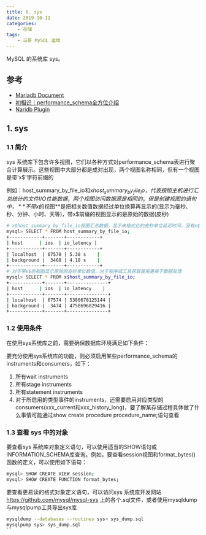 ```yaml
---
title: 8. sys
date: 2019-10-11
categories:
    - 存储
tags:
    - 马哥 MySQL 运维
---
```


MySQL 的系统库 sys。

<!-- more -->

## 参考
- [Mariadb Document](https://mariadb.com/kb/en/system-tables/)
- [初相识｜performance_schema全方位介绍](http://mp.weixin.qq.com/mp/homepage?__biz=MzU0MTczNzA1OA==&hid=4&sn=98949f5381f11ee049d92c9ea7b06b11&scene=18#wechat_redirect)
- [Naridb Plugin](https://mariadb.com/kb/en/list-of-plugins/)

## 1. sys
### 1.1 简介
sys 系统库下包含许多视图，它们以各种方式对performance_schema表进行聚合计算展示。这些视图中大部分都是成对出现，两个视图名称相同，但有一个视图是带'x$'字符前缀的

例如：host_summary_by_file_io和x$host_summary_by_file_io，代表按照主机进行汇总统计的文件I/O性能数据，两个视图访问数据源是相同的，但是创建视图的语句中，**不带x$的视图**是把相关数值数据经过单位换算再显示的(显示为毫秒、秒、分钟、小时、天等)，带x$前缀的视图显示的是原始的数据(皮秒)

```bash
# x$host_summary_by_file_io视图汇总数据，显示未格式化的皮秒单位延迟时间，没有x$前缀字符的视图输出的信息经过单位换算之后可读性更高
mysql> SELECT * FROM host_summary_by_file_io;
+------------+-------+------------+
| host      | ios  | io_latency |
+------------+-------+------------+
| localhost  | 67570 | 5.38 s    |
| background |  3468 | 4.18 s    |
+------------+-------+------------+
# 对于带x$的视图显示原始的皮秒单位数值，对于程序或工具获取使用更易于数据处理
mysql> SELECT * FROM x$host_summary_by_file_io;
+------------+-------+---------------+
| host      | ios  | io_latency    |
+------------+-------+---------------+
| localhost  | 67574 | 5380678125144 |
| background |  3474 | 4758696829416 |
+------------+-------+---------------+
```

### 1.2 使用条件
在使用sys系统库之前，需要确保数据库环境满足如下条件：

要充分使用sys系统库的功能，则必须启用某些performance_schema的instruments和consumers，如下： 
1. 所有wait instruments 
2. 所有stage instruments 
3. 所有statement instruments 
4. 对于所启用的类型事件的instruments，还需要启用对应类型的consumers(xxx_current和xxx_history_long)，要了解某存储过程具体做了什么事情可能通过show create procedure procedure_name;语句查看

### 1.3 查看 sys 中的对象
要查看sys 系统库对象定义语句，可以使用适当的SHOW语句或INFORMATION_SCHEMA库查询。例如，要查看session视图和format_bytes()函数的定义，可以使用如下语句：

```bash
mysql> SHOW CREATE VIEW session;
mysql> SHOW CREATE FUNCTION format_bytes;
```

要查看更易读的格式对象定义语句，可以访问sys 系统库开发网站 https://github.com/mysql/mysql-sys 上的各个.sql文件，或者使用mysqldump与mysqlpump工具导出sys库

```bash
mysqldump --databases --routines sys> sys_dump.sql
mysqlpump sys> sys_dump.sql
``
